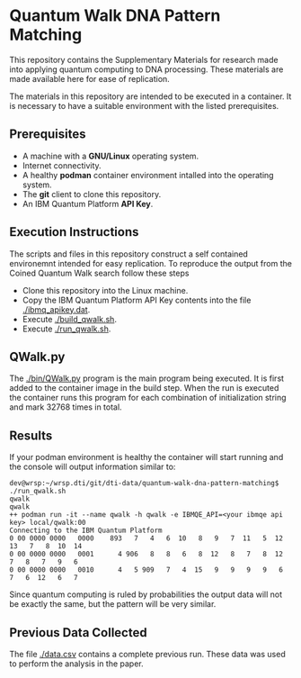 # Quantum Walk DNA Pattern Matching

This repository contains the Supplementary Materials for research made into applying quantum computing to DNA processing. These materials are made available here for ease of replication.

The materials in this repository are intended to be executed in a container. It is necessary to have a suitable environment with the listed prerequisites.

## Prerequisites
- A machine with a **GNU/Linux** operating system.
- Internet connectivity.
- A healthy **podman** container environment intalled into the operating system.
- The **git** client to clone this repository.
- An IBM Quantum Platform **API Key**.

## Execution Instructions

The scripts and files in this repository construct a self contained environemnt intended for easy replication. To reproduce the output from the Coined Quantum Walk search follow these steps
- Clone this repository into the Linux machine.
- Copy the IBM Quantum Platform API Key contents into the file [./ibmq_apikey.dat](./ibmq_apikey.dat).
- Execute [./build_qwalk.sh](./build_qwalk.sh).
- Execute [./run_qwalk.sh](./run_qwalk.sh).

## QWalk.py
The [./bin/QWalk.py](./bin/QWalk.py) program is the main program being executed. It is first added to the container image in the build step. When the run is executed the container runs this program for each combination of initialization string and mark 32768 times in total.

## Results

If your podman environment is healthy the container will start running and the console will output information similar to:

```
dev@wrsp:~/wrsp.dti/git/dti-data/quantum-walk-dna-pattern-matching$ ./run_qwalk.sh 
qwalk
qwalk
++ podman run -it --name qwalk -h qwalk -e IBMQE_API=<your ibmqe api key> local/qwalk:00
Connecting to the IBM Quantum Platform
0 00 0000 0000   0000    893   7   4   6  10   8   9   7  11   5  12  13   7   8  10  14
0 00 0000 0000   0001      4 906   8   8   6   8  12   8   7   8  12   7   8   7   9   6
0 00 0000 0000   0010      4   5 909   7   4  15   9   9   9   9   6   7   6  12   6   7
```
Since quantum computing is ruled by probabilities the output data will not be exactly the same, but the pattern will be very similar.

## Previous Data Collected

The file [./data.csv](./data.csv) contains a complete previous run. These data was used to perform the analysis in the paper. 